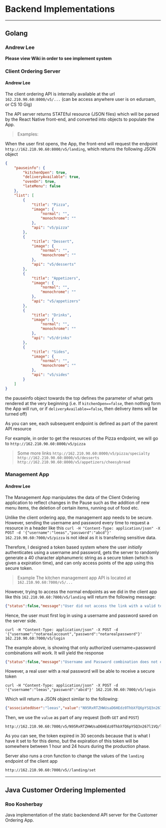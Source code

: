 # Backend Implementations
---
## Golang
### Andrew Lee<br>
**Please view Wiki in order to see implement system**

### Client Ordering Server
#### Andrew Lee

The client ordering API is internally available at the url `162.210.90.60:8000/v5/...` (can be access anywhere user is on eduroam, or CS 10 Gig)

The API server returns STATEful resource (JSON files) which will be parsed by the React Native front-end, and converted into objects to populate the App.

> Examples:

When the user first opens, the App, the front-end will request the endpoint `http://162.210.90.60:8000/v5/landing`, which returns the following JSON object

```json
{
	"pauseinfo": {
		"kitchenOpen": true,
		"deliveryAvailable": true,
		"ovenOn": true,
		"lateMenu": false
	},
	"list": [
		{
			"title": "Pizza",
			"image": {
				"normal": "",
				"monochrome": ""
			},
			"api": "v5/pizza"
		},
		{
			"title": "Dessert",
			"image": {
				"normal": "",
				"monochrome": ""
			},
			"api": "v5/desserts"
		},
		{
			"title": "Appetizers",
			"image": {
				"normal": "",
				"monochrome": ""
			},
			"api": "v5/appetizers"
		},
		{
			"title": "Drinks",
			"image": {
				"normal": "",
				"monochrome": ""
			},
			"api": "v5/drinks"
		},
		{
			"title": "Sides",
			"image": {
				"normal": "",
				"monochrome": ""
			},
			"api": "v5/sides"
		}
	]
}
```

the pauseinfo object towards the top defines the parameter of what gets rendered at the very beginning (i.e. If `kitchenOpen==false`, then nothing form the App will run, or if `deliveryAvailable==false`, then delivery items will be turned off)

As you can see, each subsequent endpoint is defined as part of the parent API resource

For example, in order to get the resources of the Pizza endpoint, we will go to `http://162.210.90.60:8000/v5/pizza`


> Some more links
`http://162.210.90.60:8000/v5/pizza/specialty`
`http://162.210.90.60:8000/v5/desserts`
`http://162.210.90.60:8000/v5/appetizers/cheesybread`



### Management App
#### Andrew Lee
The Management App manipulates the data of the Client Ordering application to reflect changes in the Pause such as the addition of new menu items, the deletion of certain items, running out of food etc.

Unlike the client ordering app, the management app needs to be secure. However, sending the username and password every time to request a resource in a header like this `curl -H "Content-Type: application/json" -X POST -d '{"username":"leeas","password":"abcd"}' 162.210.90.60:7000/v5/pizza` is not ideal as it is transfering sensitive data.

Therefore, I designed a token based system where the user *initially* authenticates using a username and password, gets the server to randomly generate a 40 character alphanumeric string as a secure token (which is given a expiration time), and can only access points of the app using this secure token.

> Example
The kitchen management app API is located at `162.210.90.60:7000/v5/...`

However, trying to access the normal endpoints as we did in the client app like this `162.210.90.60:7000/v5/landing` will return the following message:

```json
{"status":false,"message":"User did not access the link with a valid token. Please log in"}
```

Hence, the user must first log in using a username and password saved on the server side.

```
curl -H "Content-Type: application/json" -X POST -d '{"username":"notarealaccount","password":"notarealpassword"}' 162.210.90.60:7000/v5/login
```
The example above, is showing that only authorized username+password combinations will work. It will yield the response

```json
{"status":false,"message":"Username and Password combination does not exist. If you forgot your password, please talk to another manager for the app "}
```

However, a real user with a real password will be able to receive a secure token
```
curl -H "Content-Type: application/json" -X POST -d '{"username":"leeas","password":"abcd"}' 162.210.90.60:7000/v5/login
```

Which will return a JSON object similar to the following:
```json
{"associatedUser":"leeas","value":"N95RxRTZHWUsaD6HEdz0ThbXfQ6pYSQ3n267l1VQ","timestamp":"2018-01-24T13:11:23.309813635-06:00"}
```

Then, we use the `value` as part of any request (both `GET` and `POST`)

```
http://162.210.90.60:7000/v5/N95RxRTZHWUsaD6HEdz0ThbXfQ6pYSQ3n267l1VQ/landing
```

As you can see, the token expired in 30 seconds because that is what I have it set to for this demo, but the expiration of this token will be somewhere between 1 hour and 24 hours during the production phase.


Server also runs a cron function to change the values of the `landing` endpoint of the client app
```
http://162.210.90.60:7000/v5//landing/set
```



---
## Java Customer Ordering Implemented<br>
### Roo Kosherbay

Java implementation of the static backendend API server for the Customer Ordering App.
